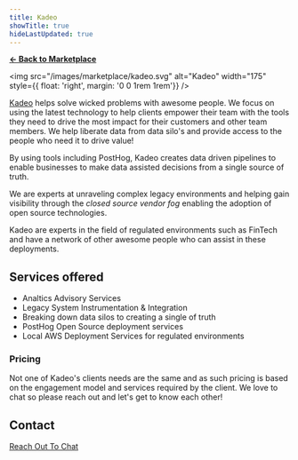 ```yaml
---
title: Kadeo
showTitle: true
hideLastUpdated: true
---
```


**[← Back to Marketplace](/marketplace)**

<img src="/images/marketplace/kadeo.svg" alt="Kadeo" width="175" style={{ float: 'right', margin: '0 0 1rem 1rem'}} />

[Kadeo](https://kadeo.au) helps solve wicked problems with awesome people. We focus on using the latest technology to help clients empower their team with the tools they need to drive the most impact for their customers and other team members. We help liberate data from data silo's and provide access to the people who need it to drive value!

By using tools including PostHog, Kadeo creates data driven pipelines to enable businesses to make data assisted decisions from a single source of truth.

We are experts at unraveling complex legacy environments and helping gain visibility through the *closed source vendor fog* enabling the adoption of open source technologies. 

Kadeo are experts in the field of regulated environments such as FinTech and have a network of other awesome people who can assist in these deployments.

## Services offered

- Analtics Advisory Services
- Legacy System Instrumentation & Integration
- Breaking down data silos to creating a single of truth
- PostHog Open Source deployment services
- Local AWS Deployment Services for regulated environments


### Pricing

Not one of Kadeo's clients needs are the same and as such pricing is based on the engagement model and services required by the client. We love to chat so please reach out and let's get to know each other!

## Contact

[Reach Out To Chat](mailto:marketplace+kadeo@posthog.com)